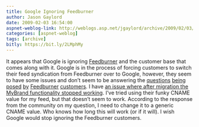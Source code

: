 ```yaml
---
title: Google Ignoring Feedburner
author: Jason Gaylord
date: 2009-02-03 16:54:00
aspnet-weblog-link: http://weblogs.asp.net/jgaylord/archive/2009/02/03/google-ignoring-feedburner.aspx
categories: [aspnet-weblog]
tags: [archive]
bitly: https://bit.ly/2LMphMy
---
```


It appears that Google is ignoring [Feedburner](http://feedburner.com/) and the customer base that comes along with it. Google is in the process of forcing customers to switch their feed syndication from Feedburner over to Google, however, they seem to have some issues and don’t seem to be answering the [questions](http://groups.google.com/group/feedburner-services/browse_thread/thread/57b38940ebcbd6e7) [being](http://groups.google.com/group/feedburner-services/browse_thread/thread/0f03112097d8658d?hl=en) [posed](http://groups.google.com/group/feedburner-services/browse_thread/thread/e6ac5f4f4d6ffcad?hl=en) [by](http://groups.google.com/group/feedburner-services/browse_thread/thread/7bffd0cfde4e8065?hl=en) [Feedburner](http://groups.google.com/group/feedburner-services/browse_thread/thread/8cb778a2a3664d4c/e3d9463996a84787?hl=en&lnk=raot#e3d9463996a84787) [customers](http://groups.google.com/group/feedburner-services/browse_thread/thread/baf3462297a83d75?hl=en). I have [an issue where after migration the MyBrand functionality stopped working](http://groups.google.com/group/feeds-and-syndication/browse_thread/thread/aa1f547285f2e473?hl=en&q=Jason+Gaylord). I’ve tried using their funky CNAME value for my feed, but that doesn’t seem to work. According to the response from the community on my question, I need to change it to a generic CNAME value. Who knows how long this will work (or if it will). I wish Google would stop ignoring the Feedburner customers.